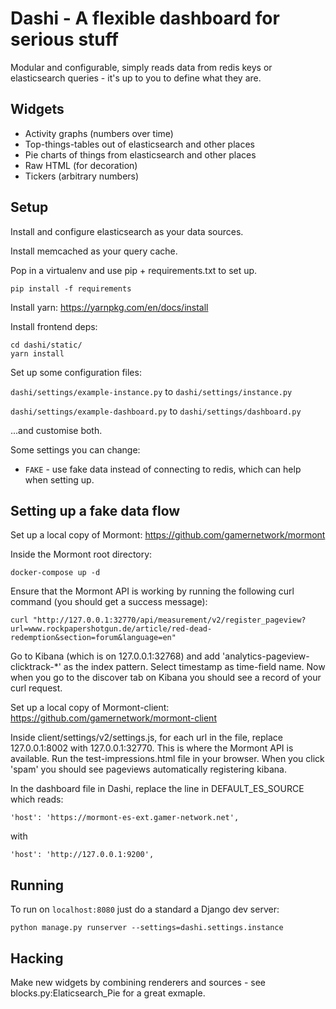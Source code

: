 # Dashi - A flexible dashboard for serious stuff

Modular and configurable, simply reads data from redis keys or elasticsearch
queries - it's up to you to define what they are.

## Widgets

 - Activity graphs (numbers over time)
 - Top-things-tables out of elasticsearch and other places
 - Pie charts of things from elasticsearch and other places
 - Raw HTML (for decoration)
 - Tickers (arbitrary numbers)

## Setup

Install and configure elasticsearch as your data sources.

Install memcached as your query cache.

Pop in a virtualenv and use pip + requirements.txt to set up.

```
pip install -f requirements
```

Install yarn: https://yarnpkg.com/en/docs/install

Install frontend deps:

```
cd dashi/static/
yarn install
```

Set up some configuration files:

`dashi/settings/example-instance.py` to `dashi/settings/instance.py`

`dashi/settings/example-dashboard.py` to `dashi/settings/dashboard.py`

...and customise both.

Some settings you can change:

  - `FAKE` - use fake data instead of connecting to redis, which can help when setting up.

## Setting up a fake data flow

Set up a local copy of Mormont:
https://github.com/gamernetwork/mormont

Inside the Mormont root directory:

```
docker-compose up -d
```

Ensure that the Mormont API is working by running the following curl command (you should get a success message):

```
curl "http://127.0.0.1:32770/api/measurement/v2/register_pageview?url=www.rockpapershotgun.de/article/red-dead-redemption&section=forum&language=en"
```

Go to Kibana (which is on 127.0.0.1:32768) and add 'analytics-pageview-clicktrack-*' as the index pattern. Select timestamp as time-field name. Now when you go to the discover tab on Kibana you should see a record of your curl request.

Set up a local copy of Mormont-client:
https://github.com/gamernetwork/mormont-client

Inside client/settings/v2/settings.js, for each url in the file, replace 127.0.0.1:8002 with 127.0.0.1:32770. This is where the Mormont API is available.
Run the test-impressions.html file in your browser. When you click 'spam' you should see pageviews automatically registering kibana.

In the dashboard file in Dashi, replace the line in DEFAULT_ES_SOURCE which reads: 
```
'host': 'https://mormont-es-ext.gamer-network.net',
```

with 

```
'host': 'http://127.0.0.1:9200',
```

## Running

To run on `localhost:8080` just do a standard a Django dev server:

```
python manage.py runserver --settings=dashi.settings.instance
```

## Hacking

Make new widgets by combining renderers and sources - see
blocks.py:Elaticsearch_Pie for a great exmaple.

